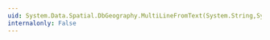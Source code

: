 ```yaml
---
uid: System.Data.Spatial.DbGeography.MultiLineFromText(System.String,System.Int32)
internalonly: False
---
```

